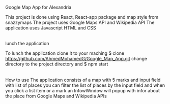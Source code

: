 ######
Google Map App for Alexandria

This project is done using React, React-app package and map style from snazzymaps 
The project uses Google Maps API and Wikipedia API
The application uses Javascript HTML and CSS

######
lunch the application

To lunch the application clone it to your maching 
$ clone https://github.com/AhmedMohamedG/Google_Map_App.git
change directory to the project directory and 
$ npm start

######
How to use
The application consists of a map with 5 marks and input field with list of places you can filter the list of places by the input field and when you click a list item or a mark an InfowWindow will popup with infor about the place from Google Maps and Wikipedia APIs

